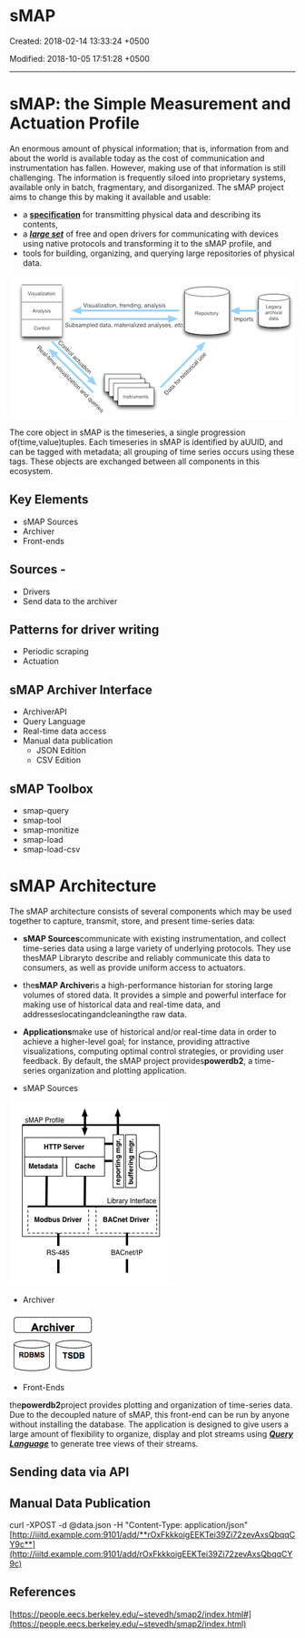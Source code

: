 # sMAP

Created: 2018-02-14 13:33:24 +0500

Modified: 2018-10-05 17:51:28 +0500

---

# sMAP: the Simple Measurement and Actuation Profile

An enormous amount of physical information; that is, information from and about the world is available today as the cost of communication and instrumentation has fallen. However, making use of that information is still challenging. The information is frequently siloed into proprietary systems, available only in batch, fragmentary, and disorganized. The sMAP project aims to change this by making it available and usable:

- a [**specification**](https://people.eecs.berkeley.edu/~stevedh/smap2/_downloads/v2.pdf) for transmitting physical data and describing its contents,
- a [***large set***](https://people.eecs.berkeley.edu/~stevedh/smap2/driver_index.html#driver-index) of free and open drivers for communicating with devices using native protocols and transforming it to the sMAP profile, and
- tools for building, organizing, and querying large repositories of physical data.

![image](../../media/Technologies-Brokers-sMAP-image1.png)

The core object in sMAP is the timeseries, a single progression of(time,value)tuples. Each timeseries in sMAP is identified by aUUID, and can be tagged with metadata; all grouping of time series occurs using these tags. These objects are exchanged between all components in this ecosystem.

## Key Elements

- sMAP Sources
- Archiver
- Front-ends

## Sources -

- Drivers
- Send data to the archiver

## Patterns for driver writing

- Periodic scraping
- Actuation

## sMAP Archiver Interface

- ArchiverAPI
- Query Language
- Real-time data access
- Manual data publication
  - JSON Edition
  - CSV Edition

## sMAP Toolbox

- smap-query
- smap-tool
- smap-monitize
- smap-load
- smap-load-csv

# sMAP Architecture

The sMAP architecture consists of several components which may be used together to capture, transmit, store, and present time-series data:

- **sMAP Sources**communicate with existing instrumentation, and collect time-series data using a large variety of underlying protocols. They use thesMAP Libraryto describe and reliably communicate this data to consumers, as well as provide uniform access to actuators.
- the**sMAP Archiver**is a high-performance historian for storing large volumes of stored data. It provides a simple and powerful interface for making use of historical data and real-time data, and addresseslocatingandcleaningthe raw data.
- **Applications**make use of historical and/or real-time data in order to achieve a higher-level goal; for instance, providing attractive visualizations, computing optimal control strategies, or providing user feedback. By default, the sMAP project provides**powerdb2**, a time-series organization and plotting application.

- sMAP Sources

![image](../../media/Technologies-Brokers-sMAP-image2.png)

- Archiver

![Archiver RDBMS TSDB ](../../media/Technologies-Brokers-sMAP-image3.png)

- Front-Ends

the**powerdb2**project provides plotting and organization of time-series data. Due to the decoupled nature of sMAP, this front-end can be run by anyone without installing the database. The application is designed to give users a large amount of flexibility to organize, display and plot streams using [***Query Language***](https://people.eecs.berkeley.edu/~stevedh/smap2/archiver.html#archiverquery) to generate tree views of their streams.

## Sending data via API

## Manual Data Publication

curl -XPOST -d @data.json -H "Content-Type: application/json" [http://iiitd.example.com:9101/add/**rOxFkkkoigEEKTei39Zi72zevAxsQbqqCY9c**](http://iiitd.example.com:9101/add/rOxFkkkoigEEKTei39Zi72zevAxsQbqqCY9c)

## References

[https://people.eecs.berkeley.edu/~stevedh/smap2/index.html#](https://people.eecs.berkeley.edu/~stevedh/smap2/index.html)
